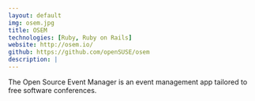 ```yaml
---
layout: default
img: osem.jpg
title: OSEM
technologies: [Ruby, Ruby on Rails]
website: http://osem.io/
github: https://github.com/openSUSE/osem
description: |
---
```

The Open Source Event Manager is an event management app tailored to free software conferences.
